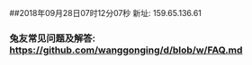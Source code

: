 ##2018年09月28日07时12分07秒 新址: 159.65.136.61
### 兔友常见问题及解答: https://github.com/wanggonging/d/blob/w/FAQ.md
